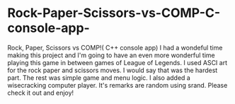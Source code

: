 # Rock-Paper-Scissors-vs-COMP-C-console-app-
Rock, Paper, Scissors vs COMP!( C++ console app)
I had a wondeful time making this project and I'm going to have an even more wonderful time playing this game in between games of League of Legends. I used ASCI art for the rock paper and scissors moves. I would say that was the hardest part. The rest was simple game and menu logic. I also added a wisecracking computer player. It's remarks are random using srand. Please check it out and enjoy!
